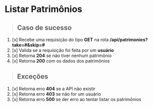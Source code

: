 # Listar Patrimônios

> ## Caso de sucesso

1. [x] Recebe uma requisição do tipo **GET** na rota **/api/patrimonies?take=#&skip=#**
2. [x] Valida se a requisição foi feita por um **usuário**
4. [x] Retorna **204** se não tiver nenhum patrimônio
5. [x] Retorna **200** com os dados dos patrimônios

> ## Exceções

1. [x] Retorna erro **404** se a API não existir
2. [x] Retorna erro **403** se não for um usuário
3. [x] Retorna erro **500** se der erro ao tentar listar os patrimônios